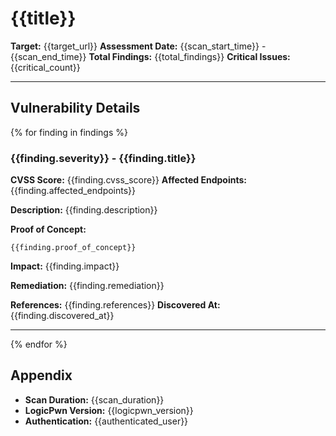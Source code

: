 # {{title}}

**Target:** {{target_url}}
**Assessment Date:** {{scan_start_time}} - {{scan_end_time}}
**Total Findings:** {{total_findings}}
**Critical Issues:** {{critical_count}}

---

## Vulnerability Details

{% for finding in findings %}
### {{finding.severity}} - {{finding.title}}
**CVSS Score:** {{finding.cvss_score}}
**Affected Endpoints:** {{finding.affected_endpoints}}

**Description:**
{{finding.description}}

**Proof of Concept:**
```http
{{finding.proof_of_concept}}
```

**Impact:**
{{finding.impact}}

**Remediation:**
{{finding.remediation}}

**References:** {{finding.references}}
**Discovered At:** {{finding.discovered_at}}

---
{% endfor %}

## Appendix
- **Scan Duration:** {{scan_duration}}
- **LogicPwn Version:** {{logicpwn_version}}
- **Authentication:** {{authenticated_user}} 